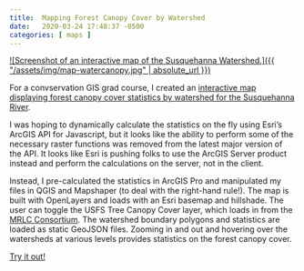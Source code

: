 ```yaml
---
title:  Mapping Forest Canopy Cover by Watershed
date:   2020-03-24 17:48:37 -0500
categories: [ maps ]
---
```


[![Screenshot of an interactive map of the Susquehanna Watershed.]({{ "/assets/img/map-watercanopy.jpg" | absolute_url }})](https://watercanopy.davemaps.com)

For a convservation GIS grad course, I created an [interactive map displaying forest canopy cover statistics by watershed for the Susquehanna River](https://watercanopy.davemaps.com).

I was hoping to dynamically calculate the statistics on the fly using Esri’s ArcGIS API for Javascript, but it looks like the ability to perform some of the necessary raster functions was removed from the latest major version of the API. It looks like Esri is pushing folks to use the ArcGIS Server product instead and perform the calculations on the server, not in the client.

Instead, I pre-calculated the statistics in ArcGIS Pro and manipulated my files in QGIS and Mapshaper (to deal with the right-hand rule!). The map is built with OpenLayers and loads with an Esri basemap and hillshade. The user can toggle the USFS Tree Canopy Cover layer, which loads in from the [MRLC Consortium](https://www.mrlc.gov). The watershed boundary polygons and statistics are loaded as static GeoJSON files. Zooming in and out and hovering over the watersheds at various levels provides statistics on the forest canopy cover.

[Try it out!]((https://watercanopy.davemaps.com))